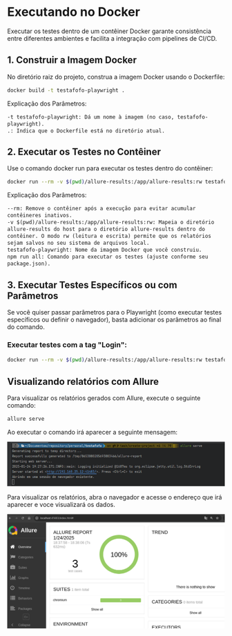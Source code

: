 # Executando no Docker

Executar os testes dentro de um contêiner Docker garante consistência entre diferentes ambientes e facilita a integração com pipelines de CI/CD.

##  1. Construir a Imagem Docker
   No diretório raiz do projeto, construa a imagem Docker usando o Dockerfile:

```bash
docker build -t testafofo-playwright .
```

Explicação dos Parâmetros:

    -t testafofo-playwright: Dá um nome à imagem (no caso, testafofo-playwright).
    .: Indica que o Dockerfile está no diretório atual.

##  2. Executar os Testes no Contêiner
   Use o comando docker run para executar os testes dentro do contêiner:

```bash
docker run --rm -v $(pwd)/allure-results:/app/allure-results:rw testafofo-playwright npm run all
```

Explicação dos Parâmetros:

    --rm: Remove o contêiner após a execução para evitar acumular contêineres inativos.
    -v $(pwd)/allure-results:/app/allure-results:rw: Mapeia o diretório allure-results do host para o diretório allure-results dentro do contêiner. O modo rw (leitura e escrita) permite que os relatórios sejam salvos no seu sistema de arquivos local.
    testafofo-playwright: Nome da imagem Docker que você construiu.
    npm run all: Comando para executar os testes (ajuste conforme seu package.json).

## 3. Executar Testes Específicos ou com Parâmetros

Se você quiser passar parâmetros para o Playwright (como executar testes específicos ou definir o navegador), basta adicionar os parâmetros ao final do comando. 

### Executar testes com a tag "Login":

```bash
docker run --rm -v $(pwd)/allure-results:/app/allure-results:rw testafofo-playwright npm run login
```

## Visualizando relatórios com Allure

Para visualizar os relatórios gerados com Allure, execute o seguinte comando:

```bash
allure serve
```

Ao executar o comando irá aparecer a seguinte mensagem:

![allure](./images/allure-cli.png)

Para visualizar os relatórios, abra o navegador e acesse o endereço que irá aparecer e voce visualizará os dados.

![allure-report](./images/allure-web.png)
